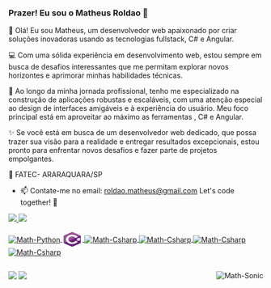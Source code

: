 ### Prazer! Eu sou o Matheus Roldao 👋
👋 Olá! Eu sou Matheus, um desenvolvedor web apaixonado por criar soluções inovadoras usando as tecnologias fullstack, C# e Angular.

💻 Com uma sólida experiência em desenvolvimento web, estou sempre em busca de desafios interessantes que me permitam explorar novos horizontes e aprimorar minhas habilidades técnicas.

🚀 Ao longo da minha jornada profissional, tenho me especializado na construção de aplicações robustas e escaláveis, com uma atenção especial ao design de interfaces amigáveis e à experiência do usuário. Meu foco principal está em aproveitar ao máximo as ferramentas , C# e Angular.

✨ Se você está em busca de um desenvolvedor web dedicado, que possa trazer sua visão para a realidade e entregar resultados excepcionais, estou pronto para enfrentar novos desafios e fazer parte de projetos empolgantes.

🎯 FATEC- ARARAQUARA/SP

- 📫 Contate-me no email: roldao.matheus@gmail.com
Let's code together! 💪






<div>
  <a href="https://github.com/MatheusRoldao">
  <img height="180em" src="https://github-readme-stats.vercel.app/api?username=MatheusRoldao&show_icons=true&theme=dark&include_all_commits=true&count_private=true"/>
  <img height="180em" src="https://github-readme-stats.vercel.app/api/top-langs/?username=MatheusRoldao&layout=compact&langs_count=7&theme=dark"/>
</div>
<div style="display: inline_block"><br>
  <img align="center" alt="Math-Python" height="30" width="40"  src="https://cdn.jsdelivr.net/gh/devicons/devicon/icons/nodejs/nodejs-original.svg" />
          
  <img align="center" alt="Math-Csharp" height="30" width="40" src="https://raw.githubusercontent.com/devicons/devicon/master/icons/csharp/csharp-original.svg">
  <img align="center" alt="Math-Csharp" height="30" width="40" src="https://cdn.jsdelivr.net/gh/devicons/devicon/icons/angularjs/angularjs-original.svg" />
  <img  align="center" alt="Math-Csharp" height="30" width="40" src="https://cdn.jsdelivr.net/gh/devicons/devicon/icons/typescript/typescript-original.svg" />
  <img  align="center" alt="Math-Csharp" height="30" src="https://cdn.jsdelivr.net/gh/devicons/devicon/icons/html5/html5-original.svg" />
  <img align="center" alt="Math-Csharp" height="30" src="https://cdn.jsdelivr.net/gh/devicons/devicon/icons/css3/css3-original.svg" />                 
  </div>
  
  <div><img align="right" alt="Math-Sonic" src="https://i.gifer.com/origin/cb/cbad8974b5928d9e4878525b25d64c2d_w200.gif"
  </div>
 
##
  
<div>

  <a href = "mailto:roldao.matheus@gmail.com"><img src="https://img.shields.io/badge/-Gmail-%23333?style=for-the-badge&logo=gmail&logoColor=white" target="_blank"></a>
  <a href="https://www.linkedin.com/in/matheus-rold%C3%A3o-68b97220a/" target="_blank"><img src="https://img.shields.io/badge/-LinkedIn-%230077B5?style=for-the-badge&logo=linkedin&logoColor=white" target="_blank"></a> 
 
  
 
</div>
